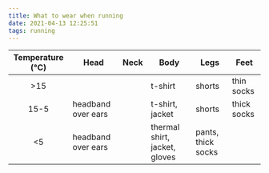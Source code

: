```yaml
---
title: What to wear when running
date: 2021-04-13 12:25:51
tags: running
---
```


| Temperature (°C) | Head | Neck | Body | Legs | Feet |
|:----------------:|------|------|------|------|------|
|>15               |      |      |t-shirt|shorts|thin socks|
|15-5              |headband over ears||t-shirt, jacket|shorts|thick socks|
|<5                |headband over ears||thermal shirt, jacket, gloves|pants, thick socks|
